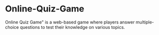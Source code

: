 # Online-Quiz-Game
Online Quiz Game" is a web-based game where players answer multiple-choice questions to test their knowledge on various topics.
